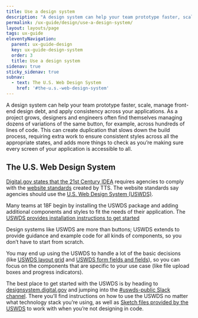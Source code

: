 ```yaml
---
title: Use a design system
description: "A design system can help your team prototype faster, scale, manage front-end design debt, and apply consistency across your applications."
permalink: /ux-guide/design/use-a-design-system/
layout: layouts/page
tags: ux-guide
eleventyNavigation: 
  parent: ux-guide-design
  key: ux-guide-design-system
  order: 3
  title: Use a design system
sidenav: true
sticky_sidenav: true
subnav:
  - text: The U.S. Web Design System
    href: '#the-u.s.-web-design-system'
---
```


A design system can help your team prototype faster, scale, manage front-end design debt, and apply consistency across your applications. As a project grows, designers and engineers often find themselves managing dozens of variations of the same button, for example, across hundreds of lines of code. This can create duplication that slows down the build process, requiring extra work to ensure consistent styles across all the appropriate states, and adds more things to check as you’re making sure every screen of your application is accessible to all.


## The U.S. Web Design System

[Digital.gov states that the 21st Century IDEA](https://digital.gov/resources/21st-century-integrated-digital-experience-act/) requires agencies to comply with the [website standards](https://designsystem.digital.gov/website-standards/) created by TTS. The website standards say agencies should use the [U.S. Web Design System (USWDS)](https://designsystem.digital.gov).

Many teams at 18F begin by installing the USWDS package and adding additional components and styles to fit the needs of their application. The [USWDS provides installation instructions to get started](https://designsystem.digital.gov/documentation/developers/)

Design systems like USWDS are more than buttons; USWDS extends to provide guidance and example code for all kinds of components, so you don’t have to start from scratch.

You may end up using the USWDS to handle a lot of the basic decisions (like [USWDS layout grid](https://designsystem.digital.gov/utilities/layout-grid/) and [USWDS form fields and fields](https://designsystem.digital.gov/components/form-controls/)), so you can focus on the components that are specific to your use case (like file upload boxes and progress indicators).

The best place to get started with the USWDS is by heading to [designsystem.digital.gov](https://designsystem.digital.gov) and jumping into the [#uswds-public Slack channel](https://gsa-tts.slack.com/app_redirect?channel=uswds-public). There you’ll find instructions on how to use the USWDS no matter what technology stack you’re using, as well as [Sketch files provided by the USWDS](https://designsystem.digital.gov/documentation/designers/) to work with when you’re not designing in code.
